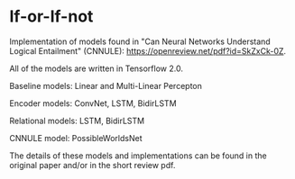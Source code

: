 # If-or-If-not
Implementation of models found in "Can Neural Networks Understand Logical Entailment" (CNNULE): https://openreview.net/pdf?id=SkZxCk-0Z.

All of the models are written in Tensorflow 2.0.

Baseline models: Linear and Multi-Linear Percepton

Encoder models: ConvNet, LSTM, BidirLSTM

Relational models: LSTM, BidirLSTM

CNNULE model: PossibleWorldsNet

The details of these models and implementations can be found in the original paper and/or in the short review pdf.

